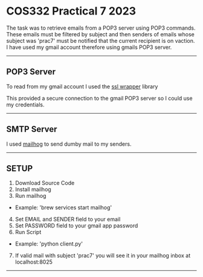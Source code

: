 # COS332 Practical 7 2023

The task was to retrieve emails from a POP3 server using POP3 commands. These emails must be filtered by subject and then senders of emails whose subject was 'prac7' must be notified that the current recipient is on vaction. I have used my gmail account therefore using gmails POP3 server.

---

## POP3 Server
To read from my gmail account I used the [ssl wrapper](https://docs.python.org/3/library/ssl.html) library

This provided a secure connection to the gmail POP3 server so I could use my credentials.

---

## SMTP Server
I used [mailhog](https://github.com/mailhog/MailHog) to send dumby mail to my senders.

---

## SETUP
1. Download Source Code
2. Install mailhog
3. Run mailhog 
  - Example: 'brew services start mailhog'
4. Set EMAIL and SENDER field to your email
5. Set PASSWORD field to your gmail app password
6. Run Script
  - Example: 'python client.py'
7. If valid mail with subject 'prac7' you will see it in your mailhog inbox at localhost:8025

---
